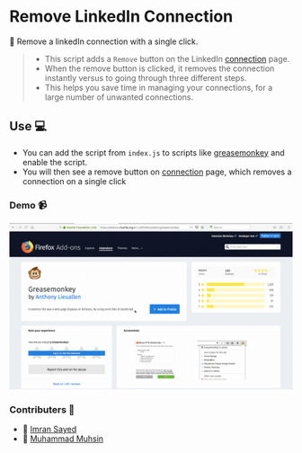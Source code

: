 # Remove LinkedIn Connection

:bust_in_silhouette: Remove a linkedIn connection with a single click.

> * This script adds a `Remove` button on the LinkedIn [connection](https://www.linkedin.com/mynetwork/invite-connect/connections/) page.
> * When the remove button is clicked, it removes the connection instantly versus to going through three different steps.
> * This helps you save time in managing your connections, for a large number of unwanted connections. 

## Use :computer:

* You can add the script from `index.js` to scripts like [greasemonkey](https://addons.mozilla.org/en-US/firefox/addon/greasemonkey/) and enable the script.
* You will then see a remove button on  [connection](https://www.linkedin.com/mynetwork/invite-connect/connections/) page, which removes a connection on a single click


### Demo :video_camera:

![](script-demo.gif)

### Contributers :busts_in_silhouette:

* :bust_in_silhouette: [Imran Sayed](https://github.com/imranhsayed)
* :bust_in_silhouette: [Muhammad Muhsin](https://github.com/m-muhsin)
